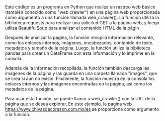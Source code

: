 # 
Este código es un programa en Python que realiza un rastreo web básico (también conocido como "web crawler") en una página web proporcionada como argumento a una función llamada web_crawler(). La función utiliza la biblioteca requests para realizar una solicitud GET a la página web, y luego utiliza BeautifulSoup para analizar el contenido HTML de la págin

Después de analizar la página, la función recopila información relevante, como los enlaces internos, imágenes, encabezados, contenido de texto, metadatos y tamaño de la página. Luego, la función utiliza la biblioteca pandas para crear un DataFrame con esta información y lo imprime en la consola.

Además de la información recopilada, la función también descarga las imágenes de la página y las guarda en una carpeta llamada "images", que se crea si aún no existe. Finalmente, la función muestra en la consola los enlaces internos y las imágenes encontradas en la página, así como los metadatos de la página.

Para usar esta función, se puede llamar a web_crawler() con la URL de la página que se desea explorar. En este ejemplo, la página web https://www.chivasdecorazon.com.mx/es se proporciona como argumento a la función.
